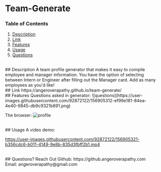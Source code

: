 # Team-Generate

### Table of Contents
1. [Description](#description)
2. [Link](#link)
3. [Features](#features)
4. [Usage](#useage)
5. [Questions](#questions)

<br/>

<a name="description"/>
## Description 
A team profile generator that makes it easy to compile employee and manager information. You have the option of selecting between Intern or Engineer after filling out the Manager card. Add as many employees as you'd like! 


<br/>
<a name="link"/>
## Link
https://angeroverapathy.github.io/team-generate/


<br/>
<a name="features"/>
## Features
Questions asked in generator:
![questions](https://user-images.githubusercontent.com/92872122/156905312-ef99e181-84ea-4e40-9845-db9c9321b891.png)


The browser:
![profile](https://user-images.githubusercontent.com/92872122/156905314-8eb88c8a-e159-48ec-9f71-1fc72a46ca7d.png)



<br/>
<a name="usage"/>
## Usage
A video demo:

https://user-images.githubusercontent.com/92872122/156905321-b356cdc6-b011-4149-9e8b-835d3fbff2b1.mp4




<br/>
<a name="questions"/>
## Questions? Reach Out
Github: https://github.angeroverapathy.com
Email: angeroverapathy@gmail.com
